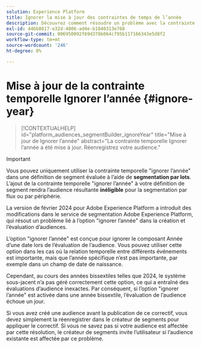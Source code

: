 ```yaml
---
solution: Experience Platform
title: Ignorer la mise à jour des contraintes de temps de l’année
description: Découvrez comment résoudre un problème avec la contrainte d’année ignorée.
exl-id: 44bb8817-e32d-4806-ad4e-b1840313e768
source-git-commit: 006950092f69d378b064c795b117166343e5d8f2
workflow-type: tm+mt
source-wordcount: '246'
ht-degree: 8%

---
```


# Mise à jour de la contrainte temporelle Ignorer l’année {#ignore-year}

>[!CONTEXTUALHELP]
>id="platform_audiences_segmentBuilder_ignoreYear"
>title="Mise à jour de Ignorer l’année"
>abstract="La contrainte temporelle Ignorer l’année a été mise à jour. Réenregistrez votre audience."

>[!IMPORTANT]
>
>Vous pouvez uniquement utiliser la contrainte temporelle &quot;ignorer l’année&quot; dans une définition de segment évaluée à l’aide de **segmentation par lots**. L’ajout de la contrainte temporelle &quot;ignorer l’année&quot; à votre définition de segment rendra l’audience résultante **inéligible** pour la segmentation par flux ou par périphérie.

La version de février 2024 pour Adobe Experience Platform a introduit des modifications dans le service de segmentation Adobe Experience Platform, qui résout un problème lié à l’option &quot;ignorer l’année&quot; dans la création et l’évaluation d’audiences.

L’option &quot;ignorer l’année&quot; est conçue pour ignorer le composant Année d’une date lors de l’évaluation de l’audience. Vous pouvez utiliser cette option dans les cas où la relation temporelle entre différents événements est importante, mais que l’année spécifique n’est pas importante, par exemple dans un champ de date de naissance.

Cependant, au cours des années bissextiles telles que 2024, le système sous-jacent n’a pas géré correctement cette option, ce qui a entraîné des évaluations d’audience inexactes. Par conséquent, si l’option &quot;ignorer l’année&quot; est activée dans une année bissextile, l’évaluation de l’audience échoue un jour.

Si vous avez créé une audience avant la publication de ce correctif, vous devez simplement la réenregistrer dans le créateur de segments pour appliquer le correctif. Si vous ne savez pas si votre audience est affectée par cette résolution, le créateur de segments invite l’utilisateur si l’audience existante est affectée par ce problème.
